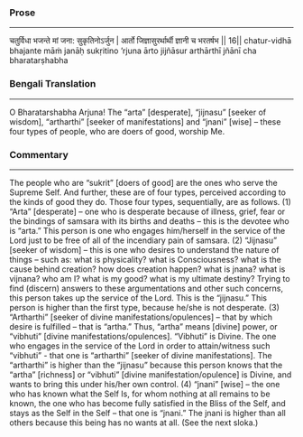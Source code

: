 ### Prose 
 --- 
चतुर्विधा भजन्ते मां जना: सुकृतिनोऽर्जुन |
आर्तो जिज्ञासुरर्थार्थी ज्ञानी च भरतर्षभ || 16||
chatur-vidhā bhajante māṁ janāḥ sukṛitino ’rjuna
ārto jijñāsur arthārthī jñānī cha bharatarṣhabha

### Bengali Translation 
 --- 
O Bharatarshabha Arjuna! The “arta” [desperate], “jijnasu” [seeker of wisdom], “artharthi” [seeker of manifestations] and “jnani” [wise] – these four types of people, who are doers of good, worship Me. 

### Commentary 
 --- 
The people who are “sukrit” [doers of good] are the ones who serve the Supreme Self. And further, these are of four types, perceived according to the kinds of good they do. Those four types, sequentially, are as follows. (1) “Arta” [desperate] – one who is desperate because of illness, grief, fear or the bindings of samsara with its births and deaths – this is the devotee who is “arta.” This person is one who engages him/herself in the service of the Lord just to be free of all of the incendiary pain of samsara. (2) “Jijnasu” [seeker of wisdom] – this is one who desires to understand the nature of things – such as: what is physicality? what is Consciousness? what is the cause behind creation? how does creation happen? what is jnana? what is vijnana? who am I? what is my good? what is my ultimate destiny? Trying to find (discern) answers to these argumentations and other such concerns, this person takes up the service of the Lord. This is the “jijnasu.” This person is higher than the first type, because he/she is not desperate. (3) “Artharthi” [seeker of divine manifestations/opulences] – that by which desire is fulfilled – that is “artha.” Thus, “artha” means [divine] power, or “vibhuti” [divine manifestations/opulences]. “Vibhuti” is Divine. The one who engages in the service of the Lord in order to attain/witness such “vibhuti” - that one is “artharthi” [seeker of divine manifestations]. The “artharthi” is higher than the “jijnasu” because this person knows that the “artha” [richness] or “vibhuti” [divine manifestation/opulence] is Divine, and wants to bring this under his/her own control. (4) “jnani” [wise] – the one who has known what the Self Is, for whom nothing at all remains to be known, the one who has become fully satisfied in the Bliss of the Self, and stays as the Self in the Self – that one is “jnani.” The jnani is higher than all others because this being has no wants at all. (See the next sloka.)